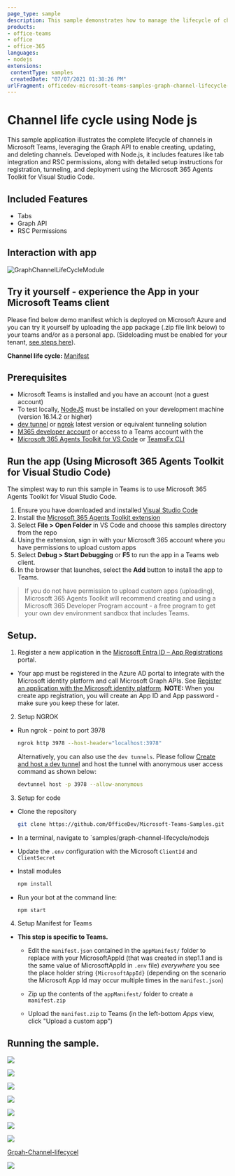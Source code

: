 ```yaml
---
page_type: sample
description: This sample demonstrates how to manage the lifecycle of channels in Microsoft Teams using the Graph API with Node.js.
products:
- office-teams
- office
- office-365
languages:
- nodejs
extensions:
 contentType: samples
 createdDate: "07/07/2021 01:38:26 PM"
urlFragment: officedev-microsoft-teams-samples-graph-channel-lifecycle-nodejs
---
```


# Channel life cycle using Node js

This sample application illustrates the complete lifecycle of channels in Microsoft Teams, leveraging the Graph API to enable creating, updating, and deleting channels. Developed with Node.js, it includes features like tab integration and RSC permissions, along with detailed setup instructions for registration, tunneling, and deployment using the Microsoft 365 Agents Toolkit for Visual Studio Code.

## Included Features
* Tabs
* Graph API
* RSC Permissions

## Interaction with app
   
  ![GraphChannelLifeCycleModule](Images/GraphChannelLifeCycleModule.gif)

## Try it yourself - experience the App in your Microsoft Teams client
Please find below demo manifest which is deployed on Microsoft Azure and you can try it yourself by uploading the app package (.zip file link below) to your teams and/or as a personal app. (Sideloading must be enabled for your tenant, [see steps here](https://docs.microsoft.com/microsoftteams/platform/concepts/build-and-test/prepare-your-o365-tenant#enable-custom-teams-apps-and-turn-on-custom-app-uploading)).

**Channel life cycle:** [Manifest](/samples/graph-channel-lifecycle/csharp/demo-manifest/graph-channel-lifecycle.zip)


## Prerequisites

- Microsoft Teams is installed and you have an account (not a guest account)
- To test locally, [NodeJS](https://nodejs.org/en/download/) must be installed on your development machine (version 16.14.2  or higher)
- [dev tunnel](https://learn.microsoft.com/en-us/azure/developer/dev-tunnels/get-started?tabs=windows) or [ngrok](https://ngrok.com/) latest version or equivalent tunneling solution
- [M365 developer account](https://docs.microsoft.com/en-us/microsoftteams/platform/concepts/build-and-test/prepare-your-o365-tenant) or access to a Teams account with the 
- [Microsoft 365 Agents Toolkit for VS Code](https://marketplace.visualstudio.com/items?itemName=TeamsDevApp.ms-teams-vscode-extension) or [TeamsFx CLI](https://learn.microsoft.com/microsoftteams/platform/toolkit/teamsfx-cli?pivots=version-one)

## Run the app (Using Microsoft 365 Agents Toolkit for Visual Studio Code)

The simplest way to run this sample in Teams is to use Microsoft 365 Agents Toolkit for Visual Studio Code.

1. Ensure you have downloaded and installed [Visual Studio Code](https://code.visualstudio.com/docs/setup/setup-overview)
1. Install the [Microsoft 365 Agents Toolkit extension](https://marketplace.visualstudio.com/items?itemName=TeamsDevApp.ms-teams-vscode-extension)
1. Select **File > Open Folder** in VS Code and choose this samples directory from the repo
1. Using the extension, sign in with your Microsoft 365 account where you have permissions to upload custom apps
1. Select **Debug > Start Debugging** or **F5** to run the app in a Teams web client.
1. In the browser that launches, select the **Add** button to install the app to Teams.

> If you do not have permission to upload custom apps (uploading), Microsoft 365 Agents Toolkit will recommend creating and using a Microsoft 365 Developer Program account - a free program to get your own dev environment sandbox that includes Teams.

## Setup.
1. Register a new application in the [Microsoft Entra ID – App Registrations](https://go.microsoft.com/fwlink/?linkid=2083908) portal.
  - Your app must be registered in the Azure AD portal to integrate with the Microsoft identity platform and call Microsoft Graph APIs. See [Register an application with the Microsoft identity platform](https://docs.microsoft.com/en-us/graph/auth-register-app-v2).
**NOTE:** When you create app registration, you will create an App ID and App password - make sure you keep these for later.

2. Setup NGROK
 - Run ngrok - point to port 3978

   ```bash
   ngrok http 3978 --host-header="localhost:3978"
   ```  

   Alternatively, you can also use the `dev tunnels`. Please follow [Create and host a dev tunnel](https://learn.microsoft.com/en-us/azure/developer/dev-tunnels/get-started?tabs=windows) and host the tunnel with anonymous user access command as shown below:

   ```bash
   devtunnel host -p 3978 --allow-anonymous
   ```

3. Setup for code
  - Clone the repository

    ```bash
    git clone https://github.com/OfficeDev/Microsoft-Teams-Samples.git
    ```
  - In a terminal, navigate to `samples/graph-channel-lifecycle/nodejs
 
 - Update the `.env` configuration with the Microsoft `ClientId` and `ClientSecret`

- Install modules

    ```bash
    npm install
    ```
 - Run your bot at the command line:

    ```bash
    npm start
    ```
 4. Setup Manifest for Teams

- **This step is specific to Teams.**
    - Edit the `manifest.json` contained in the `appManifest/` folder to replace with your MicrosoftAppId (that was created in step1.1 and is the same value of MicrosoftAppId in `.env` file) *everywhere* you see the place holder string `{MicrosoftAppId}` (depending on the scenario the Microsoft App Id may occur multiple times in the `manifest.json`)
   
    - Zip up the contents of the `appManifest/` folder to create a `manifest.zip`
    - Upload the `manifest.zip` to Teams (in the left-bottom *Apps* view, click "Upload a custom app")
 
## Running the sample.

   ![](Images/image1.png)

   ![](Images/image2.png)

   ![](Images/image3.png)

   ![](Images/image4.png)

   ![](Images/image5.png)

   ![](Images/image6.png)

   ![](Images/image7.png)
   


  [Grpah-Channel-lifecycel](https://learn.microsoft.com/en-us/microsoftteams/plan-teams-lifecycle)



<img src="https://pnptelemetry.azurewebsites.net/microsoft-teams-samples/samples/graph-channel-lifecycle-nodejs" />